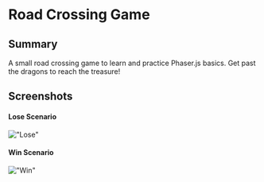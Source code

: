 # Road Crossing Game

## Summary 
A small road crossing game to learn and practice Phaser.js basics.
Get past the dragons to reach the treasure!

## Screenshots
#### Lose Scenario
!["Lose"](https://github.com/JNasato/road-crossing-phaser/blob/master/docs/Lose%20Scenario.gif?raw=true)
#### Win Scenario
!["Win"](https://github.com/JNasato/road-crossing-phaser/blob/master/docs/Win%20Scenario.gif?raw=true)
